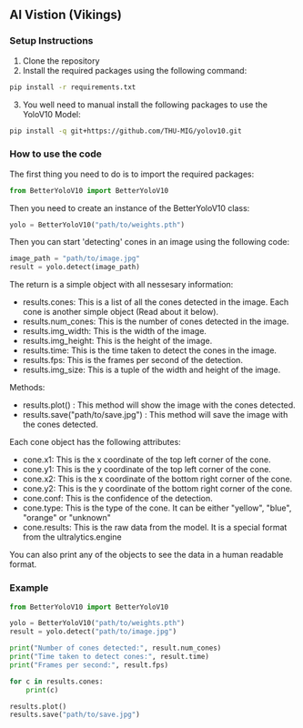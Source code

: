 ## AI Vistion (Vikings)


### Setup Instructions
1. Clone the repository
2. Install the required packages using the following command:
```bash
pip install -r requirements.txt
```
3. You well need to manual install the following packages to use the YoloV10 Model:
```bash
pip install -q git+https://github.com/THU-MIG/yolov10.git
```

### How to use the code
The first thing you need to do is to import the required packages:
```python
from BetterYoloV10 import BetterYoloV10
```
Then you need to create an instance of the BetterYoloV10 class:
```python
yolo = BetterYoloV10("path/to/weights.pth")
```
Then you can start 'detecting' cones in an image using the following code:
```python
image_path = "path/to/image.jpg"
result = yolo.detect(image_path)
```
The return is a simple object with all nessesary information:
- results.cones: This is a list of all the cones detected in the image. Each cone is another simple object (Read about it below).
- results.num_cones: This is the number of cones detected in the image.
- results.img_width: This is the width of the image.
- results.img_height: This is the height of the image.
- results.time: This is the time taken to detect the cones in the image.
- results.fps: This is the frames per second of the detection.
- results.img_size: This is a tuple of the width and height of the image.

Methods:
- results.plot() : This method will show the image with the cones detected.
- results.save("path/to/save.jpg") : This method will save the image with the cones detected.

Each cone object has the following attributes:
- cone.x1: This is the x coordinate of the top left corner of the cone.
- cone.y1: This is the y coordinate of the top left corner of the cone.
- cone.x2: This is the x coordinate of the bottom right corner of the cone.
- cone.y2: This is the y coordinate of the bottom right corner of the cone.
- cone.conf: This is the confidence of the detection.
- cone.type: This is the type of the cone. It can be either "yellow", "blue", "orange" or "unknown"
- cone.results: This is the raw data from the model. It is a special format from the ultralytics.engine

You can also print any of the objects to see the data in a human readable format.

### Example
```python
from BetterYoloV10 import BetterYoloV10

yolo = BetterYoloV10("path/to/weights.pth")
result = yolo.detect("path/to/image.jpg")

print("Number of cones detected:", result.num_cones)
print("Time taken to detect cones:", result.time)
print("Frames per second:", result.fps)

for c in results.cones:
    print(c)

results.plot()
results.save("path/to/save.jpg")
```